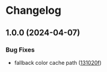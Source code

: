 # Changelog

## 1.0.0 (2024-04-07)


### Bug Fixes

* fallback color cache path ([131020f](https://github.com/phanen/broker.nvim/commit/131020f68cb2d04f57e30842384ebbd9203e027b))
